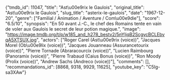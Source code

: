 {"tmdb_id": 11047, "title": "Ast\u00e9rix le Gaulois", "original_title": "Ast\u00e9rix le Gaulois", "slug_title": "asterix-le-gaulois", "date": "1967-12-20", "genre": ["Familial / Animation / Aventure / Com\u00e9die"], "score": "6.5/10", "synopsis": "En 50 avant J.-C., le chef des Romains tente en vain de voler aux Gaulois le secret de leur potion magique.", "image": "https://image.tmdb.org/t/p/w185_and_h278_bestv2/5nYIjqB2ScgycBCLEbvqA5XTSUX.jpg", "actors": ["Roger Carel (Ast\u00e9rix (voice))", "Jacques Morel (Ob\u00e9lix (voice))", "Jacques Jouanneau (Assurancetourix (voice))", "Pierre Tornade (Abraracourcix (voice))", "Lucien Raimbourg (Panoramix (voice))", "Pierre Trabaud (Caius Bonus (voice))", "Ron Moody (Prolix (voice))", "Andrew Sachs (Andreco (voice))"], "comments": [], "recommandations_id": [8868, 9318, 9929, 11625], "youtube_key": "C5Ig-sa3XAw"}